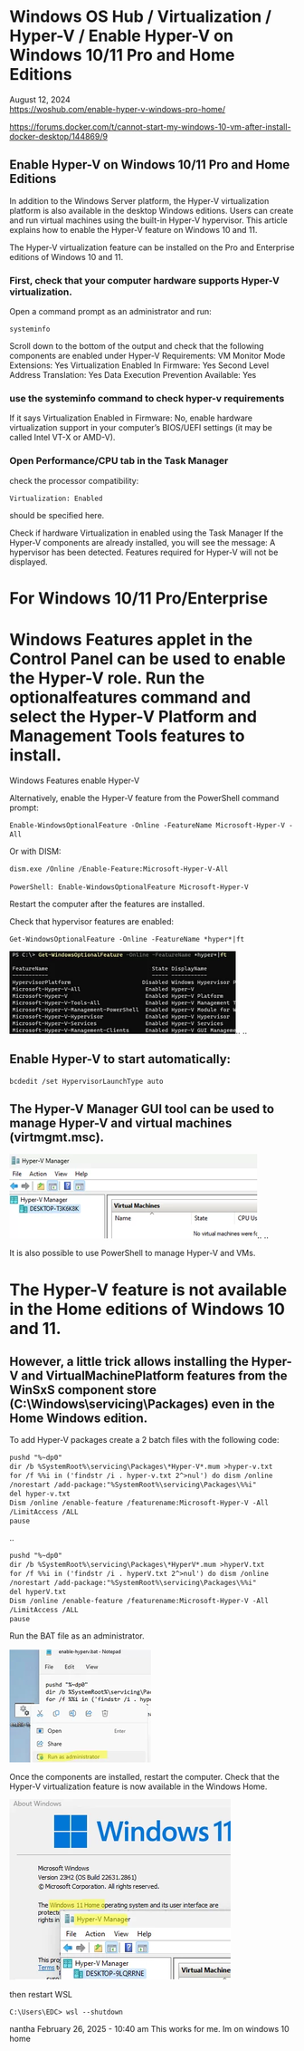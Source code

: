 # Windows OS Hub / Virtualization / Hyper-V / Enable Hyper-V on Windows 10/11 Pro and Home Editions  
August 12, 2024  
https://woshub.com/enable-hyper-v-windows-pro-home/

https://forums.docker.com/t/cannot-start-my-windows-10-vm-after-install-docker-desktop/144869/9
## Enable Hyper-V on Windows 10/11 Pro and Home Editions
In addition to the Windows Server platform, the Hyper-V virtualization platform is also available in the desktop Windows editions. Users can create and run virtual machines using the built-in Hyper-V hypervisor. This article explains how to enable the Hyper-V feature on Windows 10 and 11.


The Hyper-V virtualization feature can be installed on the Pro and Enterprise editions of Windows 10 and 11. 
### First, check that your computer hardware supports Hyper-V virtualization. 

Open a command prompt as an administrator and run:

    systeminfo

Scroll down to the bottom of the output and check that the following components are enabled under Hyper-V Requirements:
    VM Monitor Mode Extensions: Yes
    Virtualization Enabled In Firmware: Yes
    Second Level Address Translation: Yes
    Data Execution Prevention Available: Yes

### use the systeminfo command to check hyper-v requirements

If it says Virtualization Enabled in Firmware: No, enable hardware virtualization support in your computer’s BIOS/UEFI settings (it may be called Intel VT-X or AMD-V).

### Open Performance/CPU tab in the Task Manager  
check the processor compatibility:   

    Virtualization: Enabled
should be specified here.

Check if hardware Virtualization in enabled using the Task Manager
If the Hyper-V components are already installed, you will see the message:
A hypervisor has been detected. Features required for Hyper-V will not be displayed.

# For Windows 10/11 Pro/Enterprise 
# Windows Features applet in the Control Panel can be used to enable the Hyper-V role. Run the optionalfeatures command and select the Hyper-V Platform and Management Tools features to install.

Windows Features enable Hyper-V

Alternatively, enable the Hyper-V feature from the PowerShell command prompt:


    Enable-WindowsOptionalFeature -Online -FeatureName Microsoft-Hyper-V -All

Or with DISM:

    dism.exe /Online /Enable-Feature:Microsoft-Hyper-V-All

    PowerShell: Enable-WindowsOptionalFeature Microsoft-Hyper-V 

Restart the computer after the features are installed. 

Check that hypervisor features are enabled:  

    Get-WindowsOptionalFeature -Online -FeatureName *hyper*|ft  
![alt text](check-if-the-hyper-v-feature-is-installed.png.webp)..
..
## Enable Hyper-V to start automatically:
    bcdedit /set HypervisorLaunchType auto

## The Hyper-V Manager GUI tool can be used to manage Hyper-V and virtual machines (virtmgmt.msc).  
![alt text](hyper-v-manager-console.png.webp)..
..

It is also possible to use PowerShell to manage Hyper-V and VMs.

# The Hyper-V feature is not available in the Home editions of Windows 10 and 11.  
## However, a little trick allows installing the Hyper-V and VirtualMachinePlatform features from the WinSxS component store (C:\Windows\servicing\Packages) even in the Home Windows edition.

 To add Hyper-V packages create a 2 batch files with the following code:

    pushd "%~dp0"
    dir /b %SystemRoot%\servicing\Packages\*Hyper-V*.mum >hyper-v.txt
    for /f %%i in ('findstr /i . hyper-v.txt 2^>nul') do dism /online /norestart /add-package:"%SystemRoot%\servicing\Packages\%%i"
    del hyper-v.txt
    Dism /online /enable-feature /featurename:Microsoft-Hyper-V -All /LimitAccess /ALL
    pause
..

    pushd "%~dp0"
    dir /b %SystemRoot%\servicing\Packages\*HyperV*.mum >hyperV.txt
    for /f %%i in ('findstr /i . hyperV.txt 2^>nul') do dism /online /norestart /add-package:"%SystemRoot%\servicing\Packages\%%i"
    del hyperV.txt
    Dism /online /enable-feature /featurename:Microsoft-Hyper-V -All /LimitAccess /ALL
    pause

Run the BAT file as an administrator.  
  
![alt text](batt-script-to-enable-hyper-v-on-windows-home-edi.png.webp)  

Once the components are installed, restart the computer. Check that the Hyper-V virtualization feature is now available in the Windows Home.  
  
![alt text](enable-hyper-v-on-windows-11-home-edition.png.webp)


then restart WSL  

    C:\Users\EDC> wsl --shutdown

nantha
February 26, 2025 - 10:40 am
This works for me. Im on windows 10 home


